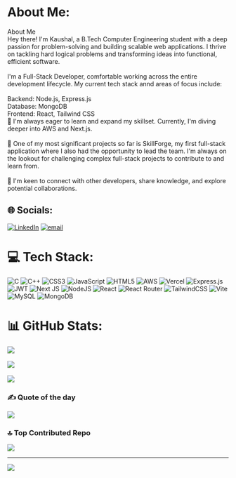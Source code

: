 #  About Me:
About Me<br>Hey there! I'm Kaushal, a B.Tech Computer Engineering student with a deep passion for problem-solving and building scalable web applications. I thrive on tackling hard logical problems and transforming ideas into functional, efficient software.<br><br>I'm a Full-Stack Developer, comfortable working across the entire development lifecycle. My current tech stack annd areas of focus include:<br><br>Backend: Node.js, Express.js<br>Database: MongoDB<br>Frontend: React, Tailwind CSS<br>🌱 I'm always eager to learn and expand my skillset. Currently, I'm diving deeper into AWS and Next.js.<br><br>🚀 One of my most significant projects so far is SkillForge, my first full-stack application where I also had the opportunity to lead the team. I'm always on the lookout for challenging complex full-stack projects to contribute to and learn from.<br><br>💬 I'm keen to connect with other developers, share knowledge, and explore potential collaborations.


## 🌐 Socials:
[![LinkedIn](https://img.shields.io/badge/LinkedIn-%230077B5.svg?logo=linkedin&logoColor=white)](https://linkedin.com/in/Kaushal-darji) [![email](https://img.shields.io/badge/Email-D14836?logo=gmail&logoColor=white)](mailto:kaushal14707@gmail.com) 

# 💻 Tech Stack:
![C](https://img.shields.io/badge/c-%2300599C.svg?style=for-the-badge&logo=c&logoColor=white) ![C++](https://img.shields.io/badge/c++-%2300599C.svg?style=for-the-badge&logo=c%2B%2B&logoColor=white) ![CSS3](https://img.shields.io/badge/css3-%231572B6.svg?style=for-the-badge&logo=css3&logoColor=white) ![JavaScript](https://img.shields.io/badge/javascript-%23323330.svg?style=for-the-badge&logo=javascript&logoColor=%23F7DF1E) ![HTML5](https://img.shields.io/badge/html5-%23E34F26.svg?style=for-the-badge&logo=html5&logoColor=white) ![AWS](https://img.shields.io/badge/AWS-%23FF9900.svg?style=for-the-badge&logo=amazon-aws&logoColor=white) ![Vercel](https://img.shields.io/badge/vercel-%23000000.svg?style=for-the-badge&logo=vercel&logoColor=white) ![Express.js](https://img.shields.io/badge/express.js-%23404d59.svg?style=for-the-badge&logo=express&logoColor=%2361DAFB) ![JWT](https://img.shields.io/badge/JWT-black?style=for-the-badge&logo=JSON%20web%20tokens) ![Next JS](https://img.shields.io/badge/Next-black?style=for-the-badge&logo=next.js&logoColor=white) ![NodeJS](https://img.shields.io/badge/node.js-6DA55F?style=for-the-badge&logo=node.js&logoColor=white) ![React](https://img.shields.io/badge/react-%2320232a.svg?style=for-the-badge&logo=react&logoColor=%2361DAFB) ![React Router](https://img.shields.io/badge/React_Router-CA4245?style=for-the-badge&logo=react-router&logoColor=white) ![TailwindCSS](https://img.shields.io/badge/tailwindcss-%2338B2AC.svg?style=for-the-badge&logo=tailwind-css&logoColor=white) ![Vite](https://img.shields.io/badge/vite-%23646CFF.svg?style=for-the-badge&logo=vite&logoColor=white) ![MySQL](https://img.shields.io/badge/mysql-4479A1.svg?style=for-the-badge&logo=mysql&logoColor=white) ![MongoDB](https://img.shields.io/badge/MongoDB-%234ea94b.svg?style=for-the-badge&logo=mongodb&logoColor=white)
# 📊 GitHub Stats:
![](https://github-readme-stats.vercel.app/api?username=Kaushal-147&theme=dark&hide_border=false&include_all_commits=false&count_private=false)<br/><br/>
![](https://nirzak-streak-stats.vercel.app/?user=Kaushal-147&theme=dark&hide_border=false)<br/><br/>
![](https://github-readme-stats.vercel.app/api/top-langs/?username=Kaushal-147&theme=dark&hide_border=false&include_all_commits=false&count_private=false&layout=compact)<br/>

### ✍️  Quote of the day
![](https://quotes-github-readme.vercel.app/api?type=horizontal&theme=dark)

### 🔝 Top Contributed Repo
![](https://github-contributor-stats.vercel.app/api?username=Kaushal-147&limit=5&theme=dark&combine_all_yearly_contributions=true)

---
[![](https://visitcount.itsvg.in/api?id=Kaushal-147&icon=0&color=0)](https://visitcount.itsvg.in)

<!-- Proudly created with GPRM ( https://gprm.itsvg.in ) -->
